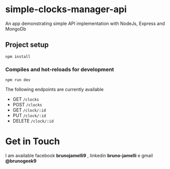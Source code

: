 # simple-clocks-manager-api
An app demonstrating simple API implementation with NodeJs, Express and MongoDb

## Project setup
```
npm install
```

### Compiles and hot-reloads for development
```
npm run dev
```

The following endpoints are currently available
* GET `/clocks`
* POST `/clocks`
* GET `/clock/:id`
* PUT `/clock/:id`
* DELETE `/clock/:id`

Get in Touch
===============

I am available facebook **brunojamelli9** , linkedin **bruno-jamelli** e gmail **@brunogeek9**